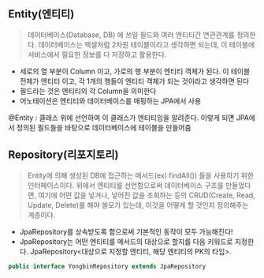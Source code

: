 ## Entity(엔티티)
>데이터베이스(Database, DB) 에 쓰일 필드와 여러 엔티티간 연관관계를 정의한다. 데이터베이스는 엑셀처럼 2차원 테이블이라고 생각하면 되는데, 
이 테이블에 서비스에서 필요한 정보를 다 저장하고 활용한다.

- 세로의 열 부분이 Column 이고, 가로의 행 부분이 엔티티 객체가 된다. 이 테이블 전체가 엔티티 이고, 각 1개의 행들이 엔티티 객체가 되는 것이라고 생각하면 된다
- 필드라는 것은 엔티티의 각 Column을 의미한다
- 어노테이션은 엔티티와 데이터베이스를 매핑하는 JPA에서 사용

@Entity : 클래스 위에 선언하여 이 클래스가 엔티티임을 알려준다. 이렇게 되면 JPA에서 정의된 필드들을 바탕으로 데이터베이스에 테이블을 만들어줌


## Repository(리포지토리)

> Entity에 의해 생성된 DB에 접근하는 메서드(ex) findAll()) 들을 사용하기 위한 인터페이스이다. 위에서 엔티티를 선언함으로써 데이터베이스 구조를 만들었다면, 
> 여기에 어떤 값을 넣거나, 넣어진 값을 조회하는 등의 CRUD(Create, Read, Update, Delete)를 해야 쓸모가 있는데, 이것을 어떻게 할 것인지 정의해주는 계층이다.

- JpaRepository를 상속받도록 함으로써 기본적인 동작이 모두 가능해진다! 
- JpaRepository는 어떤 엔티티를 메서드의 대상으로 할지를 다음 키워드로 지정한다. JpaRepository<대상으로 지정할 엔티티, 해당 엔티티의 PK의 타입>.

```java
public interface YongbinRepository extends JpaRepository
```
